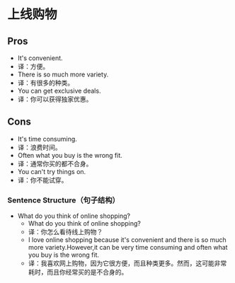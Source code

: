 # 上线购物

## Pros

- It's convenient.
- 译：方便。
- There is so much more variety.
- 译：有很多的种类。
- You can get exclusive deals.
- 译：你可以获得独家优惠。

## Cons

- It's time consuming.
- 译：浪费时间。
- Often what you buy is the wrong fit.
- 译：通常你买的都不合身。
- You can't try things on.
- 译：你不能试穿。

### Sentence Structure（句子结构）

- What do you think of online shopping?
  - What do you think of online shopping?
  - 译：你怎么看待线上购物？
  - I love online shopping because it's convenient and there is so much more variety.However,it can be very time consuming and often what you buy is the wrong fit.
  - 译：我喜欢网上购物，因为它很方便，而且种类更多。然而，这可能非常耗时，而且你经常买的是不合身的。
